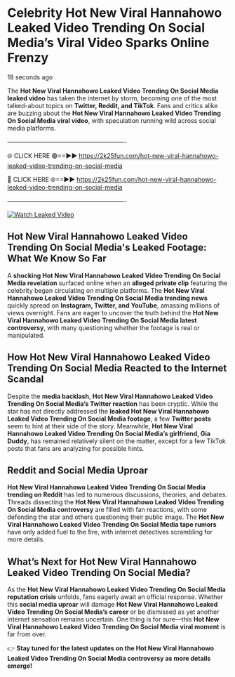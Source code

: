 # Celebrity Hot New Viral Hannahowo Leaked Video Trending On Social Media’s Viral Video Sparks Online Frenzy

18 seconds ago

The **Hot New Viral Hannahowo Leaked Video Trending On Social Media leaked video** has taken the internet by storm, becoming one of the most talked-about topics on **Twitter, Reddit, and TikTok**. Fans and critics alike are buzzing about the **Hot New Viral Hannahowo Leaked Video Trending On Social Media viral video**, with speculation running wild across social media platforms.

———————————————————-

🌐 CLICK HERE 🟢==►► https://2k25fun.com/hot-new-viral-hannahowo-leaked-video-trending-on-social-media

🔴 CLICK HERE 🌐==►► https://2k25fun.com/hot-new-viral-hannahowo-leaked-video-trending-on-social-media

———————————————————-

[![Watch Leaked Video](https://miro.medium.com/v2/resize:fit:828/format:webp/1*cilzJN44JGOrTw9NJCrNHA.gif "Watch Leaked Video")](https://2k25fun.com/hot-new-viral-hannahowo-leaked-video-trending-on-social-media)

## **Hot New Viral Hannahowo Leaked Video Trending On Social Media's Leaked Footage: What We Know So Far**  
A **shocking Hot New Viral Hannahowo Leaked Video Trending On Social Media revelation** surfaced online when an **alleged private clip** featuring the celebrity began circulating on multiple platforms. The **Hot New Viral Hannahowo Leaked Video Trending On Social Media trending news** quickly spread on **Instagram, Twitter, and YouTube**, amassing millions of views overnight. Fans are eager to uncover the truth behind the **Hot New Viral Hannahowo Leaked Video Trending On Social Media latest controversy**, with many questioning whether the footage is real or manipulated.  

## **How Hot New Viral Hannahowo Leaked Video Trending On Social Media Reacted to the Internet Scandal**  
Despite the **media backlash**, **Hot New Viral Hannahowo Leaked Video Trending On Social Media’s Twitter reaction** has been cryptic. While the star has not directly addressed the **leaked Hot New Viral Hannahowo Leaked Video Trending On Social Media footage**, a few **Twitter posts** seem to hint at their side of the story. Meanwhile, **Hot New Viral Hannahowo Leaked Video Trending On Social Media’s girlfriend, Gia Duddy**, has remained relatively silent on the matter, except for a few TikTok posts that fans are analyzing for possible hints.  

## **Reddit and Social Media Uproar**  
**Hot New Viral Hannahowo Leaked Video Trending On Social Media trending on Reddit** has led to numerous discussions, theories, and debates. Threads dissecting the **Hot New Viral Hannahowo Leaked Video Trending On Social Media controversy** are filled with fan reactions, with some defending the star and others questioning their public image. The **Hot New Viral Hannahowo Leaked Video Trending On Social Media tape rumors** have only added fuel to the fire, with internet detectives scrambling for more details.  

## **What’s Next for Hot New Viral Hannahowo Leaked Video Trending On Social Media?**  
As the **Hot New Viral Hannahowo Leaked Video Trending On Social Media reputation crisis** unfolds, fans eagerly await an official response. Whether this **social media uproar** will damage **Hot New Viral Hannahowo Leaked Video Trending On Social Media’s career** or be dismissed as yet another internet sensation remains uncertain. One thing is for sure—this **Hot New Viral Hannahowo Leaked Video Trending On Social Media viral moment** is far from over.  

👉 **Stay tuned for the latest updates on the Hot New Viral Hannahowo Leaked Video Trending On Social Media controversy as more details emerge!**  